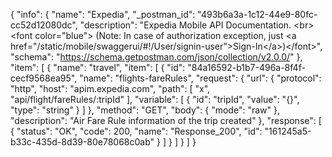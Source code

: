 {
  "info": {
    "name": "Expedia",
    "_postman_id": "493b6a3a-1c12-44e9-80fc-cc52d12080dc",
    "description": "Expedia Mobile API Documentation. &lt;br&gt;&lt;font color=&quot;blue&quot;&gt; (Note: In case of authorization exception, just &lt;a href=&quot;/static/mobile/swaggerui/#!/User/signin-user&quot;&gt;Sign-In&lt;/a&gt;)&lt;/font&gt;",
    "schema": "https://schema.getpostman.com/json/collection/v2.0.0/"
  },
  "item": [
    {
      "name": "travel",
      "item": [
        {
          "id": "84a16592-b1b7-496a-8f4f-cecf9568ea95",
          "name": "flights-fareRules",
          "request": {
            "url": {
              "protocol": "http",
              "host": "apim.expedia.com",
              "path": [
                "x",
                "api/flight/fareRules/:tripId"
              ],
              "variable": [
                {
                  "id": "tripId",
                  "value": "{}",
                  "type": "string"
                }
              ]
            },
            "method": "GET",
            "body": {
              "mode": "raw"
            },
            "description": "Air Fare Rule information of the trip created"
          },
          "response": [
            {
              "status": "OK",
              "code": 200,
              "name": "Response_200",
              "id": "161245a5-b33c-435d-8d39-80e78068c0ab"
            }
          ]
        }
      ]
    }
  ]
}